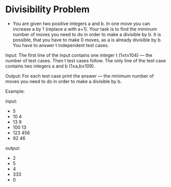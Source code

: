 # Divisibility Problem

- You are given two positive integers a and b. In one move you can increase a by 1 (replace a with a+1). Your task is to find the minimum number of moves you need to do in order to make a divisible by b. It is possible, that you have to make 0 moves, as a is already divisible by b. You have to answer t independent test cases.

Input: 
The first line of the input contains one integer t (1≤t≤104) — the number of test cases. Then t test cases follow. The only line of the test case contains two integers a and b (1≤a,b≤109).

Output: 
For each test case print the answer — the minimum number of moves you need to do in order to make a divisible by b.

Example:

input:
- 5
- 10 4
- 13 9
- 100 13
- 123 456
- 92 46

output:
- 2
- 5
- 4
- 333
- 0
